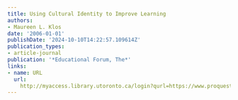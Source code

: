 ```yaml
---
title: Using Cultural Identity to Improve Learning
authors:
- Maureen L. Klos
date: '2006-01-01'
publishDate: '2024-10-10T14:22:57.109614Z'
publication_types:
- article-journal
publication: '*Educational Forum, The*'
links:
- name: URL
  url: 
    http://myaccess.library.utoronto.ca/login?qurl=https://www.proquest.com/docview/62020237?accountid=14771&bdid=38382&_bd=5bWtrcfyIU4%2BtkSktZQWgbT3CAs%3D
---
```

